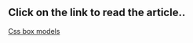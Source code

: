 ## Click on the link to read the article..


[Css box models](https://trupti221.hashnode.dev/css-box-models)